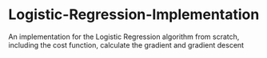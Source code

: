 # Logistic-Regression-Implementation
An implementation for the Logistic Regression algorithm from scratch, including the cost function, calculate the gradient and gradient descent
